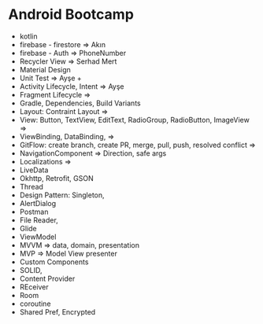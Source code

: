 # Android Bootcamp


* kotlin
* firebase - firestore => Akın
* firebase - Auth => PhoneNumber
* Recycler View => Serhad Mert
* Material Design
* Unit Test => Ayşe +
* Activity Lifecycle, Intent => Ayşe
* Fragment Lifecycle =>
* Gradle, Dependencies, Build Variants
* Layout: Contraint Layout =>
* View: Button, TextView, EditText, RadioGroup, RadioButton, ImageView =>
* ViewBinding, DataBinding, =>
* GitFlow: create branch, create PR, merge, pull, push, resolved conflict =>
* NavigationComponent => Direction, safe args
* Localizations =>
* LiveData
* Okhttp, Retrofit, GSON
* Thread
* Design Pattern: Singleton,
* AlertDialog
* Postman
* File Reader,
* Glide
* ViewModel
* MVVM => data, domain, presentation
* MVP => Model View presenter
* Custom Components
* SOLID,
* Content Provider
* REceiver
* Room
* coroutine
* Shared Pref, Encrypted

